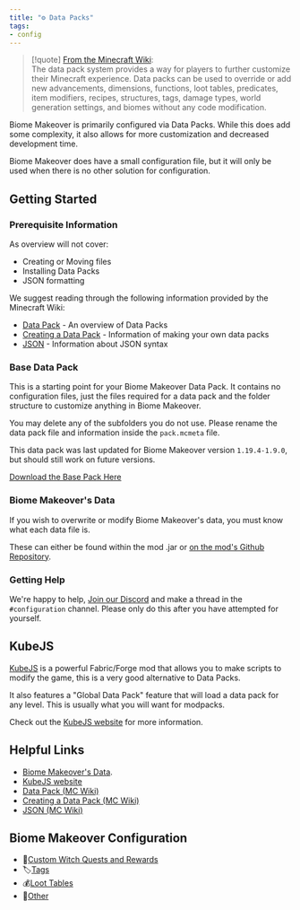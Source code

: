 ```yaml
---
title: "⚙️ Data Packs"
tags:
- config
---
```


> [!quote] [From the Minecraft Wiki](https://minecraft.fandom.com/wiki/Data_pack):  
The data pack system provides a way for players to further customize their Minecraft experience. 
Data packs can be used to override or add new advancements, dimensions, functions, loot tables, predicates, item modifiers, recipes, structures, tags, damage types, world generation settings, and biomes without any code modification.


Biome Makeover is primarily configured via Data Packs.  While this does add some complexity, it also allows for more customization and decreased development time. 

Biome Makeover does have a small configuration file, but it will only be used when there is no other solution for configuration.  

## Getting Started

### Prerequisite Information
As overview will not cover:
- Creating or Moving files
- Installing Data Packs
- JSON formatting

We suggest reading through the following information provided by the Minecraft Wiki:
- [Data Pack](https://minecraft.fandom.com/wiki/Data_pack) - An overview of Data Packs
- [Creating a Data Pack](https://minecraft.fandom.com/wiki/Tutorials/Creating_a_data_pack) - Information of making your own data packs
- [JSON](https://minecraft.fandom.com/wiki/JSON) - Information about JSON syntax

### Base Data Pack
This is a starting point for your Biome Makeover Data Pack. It contains no configuration files, just the files required for a data pack and the folder structure to customize anything in Biome Makeover.  

You may delete any of the subfolders you do not use. Please rename the data pack file and information inside the `pack.mcmeta` file.

This data pack was last updated for Biome Makeover version `1.19.4-1.9.0`, but should still work on future versions.

[Download the Base Pack Here](https://github.com/Lemonszz/Biome-Makeover-Docs/raw/master/notes/config/biomemakeover-example-datapack.zip)

### Biome Makeover's Data
If you wish to overwrite or modify Biome Makeover's data, you must know what each data file is.  

These can either be found within the mod .jar or [on the mod's Github Repository](https://github.com/Lemonszz/Biome-Makeover/tree/HEAD/common/src/main/resources/data).

### Getting Help  
We're happy to help, [Join our Discord](https://discord.gg/D5bNnw7) and make a thread in the `#configuration` channel. Please only do this after you have attempted for yourself.

## KubeJS
[KubeJS](https://www.curseforge.com/minecraft/mc-mods/kubejs) is a powerful Fabric/Forge mod that allows you to make scripts to modify the game, this is a very good alternative to Data Packs.

It also features a "Global Data Pack" feature that will load a data pack for any level. This is usually what you will want for modpacks.

Check out the [KubeJS website](https://kubejs.com/) for more information.

## Helpful Links
- [Biome Makeover's Data](https://github.com/Lemonszz/Biome-Makeover/tree/HEAD/common/src/main/resources/data).
- [KubeJS website](https://kubejs.com/)
- [Data Pack (MC Wiki)](https://minecraft.fandom.com/wiki/Data_pack)
- [Creating a Data Pack  (MC Wiki)](https://minecraft.fandom.com/wiki/Tutorials/Creating_a_data_pack)
- [JSON (MC Wiki)](https://minecraft.fandom.com/wiki/JSON)

## Biome Makeover Configuration
- 🧹[Custom Witch Quests and Rewards](notes/config/witch_quests)
- 🏷️[Tags](notes/config/tags)
- 💰[Loot Tables](notes/config/loot_tables)
- 🦦[Other](notes/config/other)